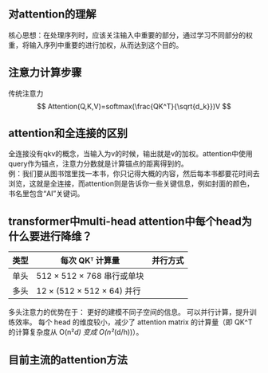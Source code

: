 ## 对attention的理解
核心思想：在处理序列时，应该关注输入中重要的部分，通过学习不同部分的权重，将输入序列中重要的进行加权，从而达到这个目的。

## 注意力计算步骤
传统注意力
$$
Attention(Q,K,V)=softmax(\frac{QK^T}{\sqrt{d_k}})V
$$

## attention和全连接的区别
全连接没有qkv的概念，当输入为v的时候，输出就是v的加权。attention中使用query作为锚点，注意力分数就是计算锚点的距离得到的。  
例：我们要从图书馆里找一本书，你只记得大概的内容，然后每本书都要花时间去浏览，这就是全连接，而attention则是告诉你一些关键信息，例如封面的颜色，书名里包含“AI”关键词。

## transformer中multi-head attention中每个head为什么要进行降维？
|类型	|每次 QKᵀ 计算量	|并行方式|
|---|------|---|
|单头|	512 × 512 × 768	串行或单块	|
|多头|12 × (512 × 512 × 64)	并行	|  

多头注意力的优势在于：
更好的建模不同子空间的信息。
可以并行计算，提升训练效率。
每个 head 的维度较小，减少了 attention matrix 的计算量（即 QK^T 的计算复杂度从 O(n²*d) 变成 O(n²*(d/h))）。

##  目前主流的attention方法
